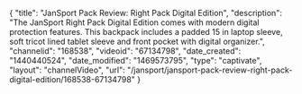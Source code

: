{
    "title": "JanSport Pack Review: Right Pack Digital Edition",
    "description": "The JanSport Right Pack Digital Edition comes with modern digital protection features. This backpack includes a padded 15 in laptop sleeve, soft tricot lined tablet sleeve and front pocket with digital organizer.",
    "channelid": "168538",
    "videoid": "67134798",
    "date_created": "1440440524",
    "date_modified": "1469573795",
    "type": "captivate",
    "layout": "channelVideo",
    "url": "\/jansport\/jansport-pack-review-right-pack-digital-edition\/168538-67134798"
}
